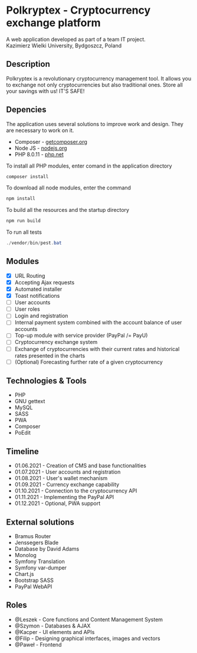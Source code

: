 # Polkryptex - Cryptocurrency exchange platform
A web application developed as part of a team IT project.  
Kazimierz Wielki University, Bydgoszcz, Poland

## Description
Polkryptex is a revolutionary cryptocurrency management tool. It allows you to exchange not only cryptocurrencies but also traditional ones. Store all your savings with us! IT'S SAFE!

## Depencies
The application uses several solutions to improve work and design. They are necessary to work on it.
- Composer - [getcomposer.org](https://getcomposer.org/download/)
- Node JS - [nodejs.org](https://nodejs.org/en/download/)
- PHP 8.0.11 - [php.net](https://windows.php.net/download#php-8.0)

To install all PHP modules, enter comand in the application directory
```powershell
composer install
```

To download all node modules, enter the command
```powershell
npm install
```

To build all the resources and the startup directory
```powershell
npm run build
```

To run all tests
```powershell
./vendor/bin/pest.bat
```

## Modules
- [x] URL Routing
- [x] Accepting Ajax requests
- [x] Automated installer
- [x] Toast notifications
- [ ] User accounts
- [ ] User roles
- [ ] Login and registration
- [ ] Internal payment system combined with the account balance of user accounts
- [ ] Top-up module with service provider (PayPal /= PayU)
- [ ] Cryptocurrency exchange system
- [ ] Exchange of cryptocurrencies with their current rates and historical rates presented in the charts
- [ ] (Optional) Forecasting further rate of a given cryptocurrency

## Technologies & Tools
- PHP
- GNU gettext
- MySQL
- SASS
- PWA
- Composer
- PoEdit

## Timeline
- 01.06.2021 - Creation of CMS and base functionalities
- 01.07.2021 - User accounts and registration
- 01.08.2021 - User's wallet mechanism
- 01.09.2021 - Currency exchange capability
- 01.10.2021 - Connection to the cryptocurrency API
- 01.11.2021 - Implementing the PayPal API
- 01.12.2021 - Optional, PWA support

## External solutions
- Bramus Router
- Jenssegers Blade
- Database by David Adams
- Monolog
- Symfony Translation
- Symfony var-dumper
- Chart.js
- Bootstrap SASS
- PayPal WebAPI

## Roles
- @Leszek - Core functions and Content Management System
- @Szymon - Databases & AJAX
- @Kacper - UI elements and APIs
- @Filip - Designing graphical interfaces, images and vectors
- @Paweł - Frontend
